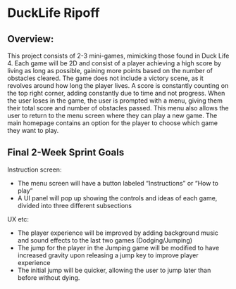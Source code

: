 DuckLife Ripoff 
=======================

 Overview:
 --------

This project consists of 2-3 mini-games, mimicking those found in Duck Life 4.  Each game will be 2D and consist of a player achieving a high score by living as long as possible, gaining  more points based on the number of obstacles cleared.  The game does not include a victory scene, as it revolves around how long the player lives.  A score is constantly counting on the top right corner, adding constantly due to time and not progress.  When the user loses in the game, the user is prompted with a menu, giving them their total score and number of obstacles passed.  This menu also allows the user to return to the menu screen where they can play a new game.  The main homepage contains an option for the player to choose which game they want to play.





Final 2-Week Sprint Goals 
--------

Instruction screen:
- The menu screen will have a button labeled “Instructions” or “How to play”
- A UI panel will pop up showing the controls and ideas of each game, divided into three 
  different subsections

UX etc:
- The player experience will be improved by adding background music and sound effects to the last two games (Dodging/Jumping)
- The jump for the player in the Jumping game will be modified to have increased gravity upon releasing a jump key to improve player experience
- The initial jump will be quicker, allowing the user to jump later than before without dying.
